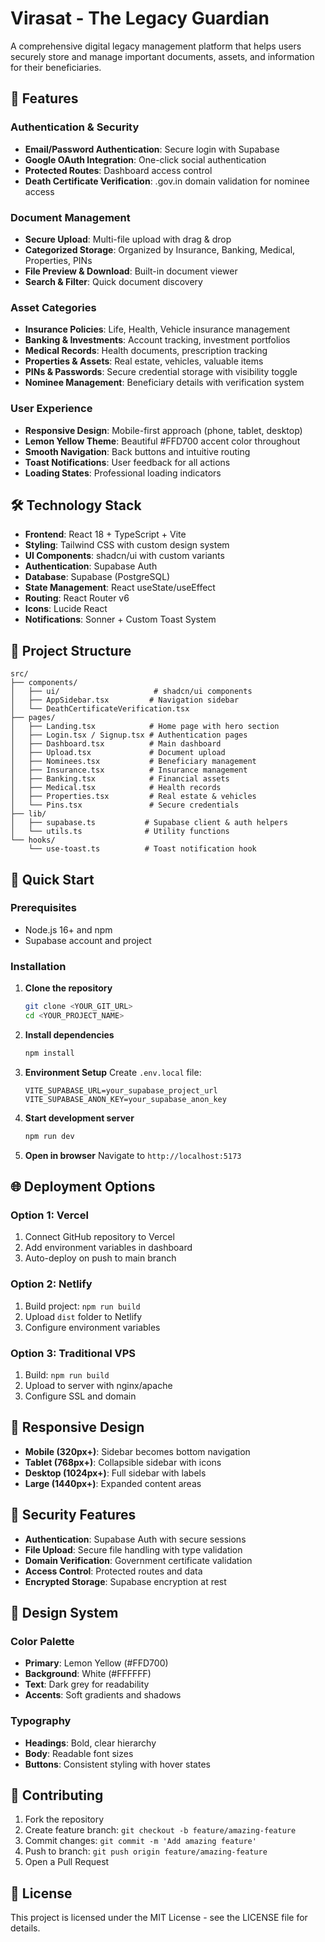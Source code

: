 # Virasat - The Legacy Guardian

A comprehensive digital legacy management platform that helps users securely store and manage important documents, assets, and information for their beneficiaries.

## 🚀 Features

### Authentication & Security
- **Email/Password Authentication**: Secure login with Supabase
- **Google OAuth Integration**: One-click social authentication
- **Protected Routes**: Dashboard access control
- **Death Certificate Verification**: .gov.in domain validation for nominee access

### Document Management
- **Secure Upload**: Multi-file upload with drag & drop
- **Categorized Storage**: Organized by Insurance, Banking, Medical, Properties, PINs
- **File Preview & Download**: Built-in document viewer
- **Search & Filter**: Quick document discovery

### Asset Categories
- **Insurance Policies**: Life, Health, Vehicle insurance management
- **Banking & Investments**: Account tracking, investment portfolios
- **Medical Records**: Health documents, prescription tracking
- **Properties & Assets**: Real estate, vehicles, valuable items
- **PINs & Passwords**: Secure credential storage with visibility toggle
- **Nominee Management**: Beneficiary details with verification system

### User Experience
- **Responsive Design**: Mobile-first approach (phone, tablet, desktop)
- **Lemon Yellow Theme**: Beautiful #FFD700 accent color throughout
- **Smooth Navigation**: Back buttons and intuitive routing
- **Toast Notifications**: User feedback for all actions
- **Loading States**: Professional loading indicators

## 🛠️ Technology Stack

- **Frontend**: React 18 + TypeScript + Vite
- **Styling**: Tailwind CSS with custom design system
- **UI Components**: shadcn/ui with custom variants
- **Authentication**: Supabase Auth
- **Database**: Supabase (PostgreSQL)
- **State Management**: React useState/useEffect
- **Routing**: React Router v6
- **Icons**: Lucide React
- **Notifications**: Sonner + Custom Toast System

## 📁 Project Structure

```
src/
├── components/
│   ├── ui/                     # shadcn/ui components
│   ├── AppSidebar.tsx         # Navigation sidebar
│   └── DeathCertificateVerification.tsx
├── pages/
│   ├── Landing.tsx            # Home page with hero section
│   ├── Login.tsx / Signup.tsx # Authentication pages
│   ├── Dashboard.tsx          # Main dashboard
│   ├── Upload.tsx             # Document upload
│   ├── Nominees.tsx           # Beneficiary management
│   ├── Insurance.tsx          # Insurance management
│   ├── Banking.tsx            # Financial assets
│   ├── Medical.tsx            # Health records
│   ├── Properties.tsx         # Real estate & vehicles
│   └── Pins.tsx               # Secure credentials
├── lib/
│   ├── supabase.ts           # Supabase client & auth helpers
│   └── utils.ts              # Utility functions
└── hooks/
    └── use-toast.ts          # Toast notification hook
```

## 🚀 Quick Start

### Prerequisites
- Node.js 16+ and npm
- Supabase account and project

### Installation

1. **Clone the repository**
   ```bash
   git clone <YOUR_GIT_URL>
   cd <YOUR_PROJECT_NAME>
   ```

2. **Install dependencies**
   ```bash
   npm install
   ```

3. **Environment Setup**
   Create `.env.local` file:
   ```env
   VITE_SUPABASE_URL=your_supabase_project_url
   VITE_SUPABASE_ANON_KEY=your_supabase_anon_key
   ```

4. **Start development server**
   ```bash
   npm run dev
   ```

5. **Open in browser**
   Navigate to `http://localhost:5173`

## 🌐 Deployment Options
### Option 1: Vercel
1. Connect GitHub repository to Vercel
2. Add environment variables in dashboard
3. Auto-deploy on push to main branch

### Option 2: Netlify
1. Build project: `npm run build`
2. Upload `dist` folder to Netlify
3. Configure environment variables

### Option 3: Traditional VPS
1. Build: `npm run build`
2. Upload to server with nginx/apache
3. Configure SSL and domain

## 📱 Responsive Design

- **Mobile (320px+)**: Sidebar becomes bottom navigation
- **Tablet (768px+)**: Collapsible sidebar with icons
- **Desktop (1024px+)**: Full sidebar with labels
- **Large (1440px+)**: Expanded content areas

## 🔐 Security Features

- **Authentication**: Supabase Auth with secure sessions
- **File Upload**: Secure file handling with type validation
- **Domain Verification**: Government certificate validation
- **Access Control**: Protected routes and data
- **Encrypted Storage**: Supabase encryption at rest

## 🎨 Design System

### Color Palette
- **Primary**: Lemon Yellow (#FFD700)
- **Background**: White (#FFFFFF)
- **Text**: Dark grey for readability
- **Accents**: Soft gradients and shadows

### Typography
- **Headings**: Bold, clear hierarchy
- **Body**: Readable font sizes
- **Buttons**: Consistent styling with hover states

## 🤝 Contributing

1. Fork the repository
2. Create feature branch: `git checkout -b feature/amazing-feature`
3. Commit changes: `git commit -m 'Add amazing feature'`
4. Push to branch: `git push origin feature/amazing-feature`
5. Open a Pull Request

## 📄 License

This project is licensed under the MIT License - see the LICENSE file for details.

